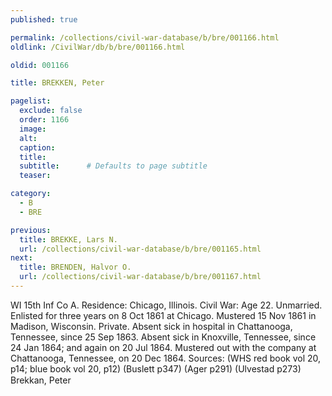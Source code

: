 ```yaml
---
published: true

permalink: /collections/civil-war-database/b/bre/001166.html
oldlink: /CivilWar/db/b/bre/001166.html

oldid: 001166

title: BREKKEN, Peter

pagelist:
  exclude: false
  order: 1166
  image: 
  alt:
  caption:
  title:
  subtitle:      # Defaults to page subtitle
  teaser:

category: 
  - B 
  - BRE

previous:
  title: BREKKE, Lars N.
  url: /collections/civil-war-database/b/bre/001165.html  
next:
  title: BRENDEN, Halvor O.
  url: /collections/civil-war-database/b/bre/001167.html   
---
```

WI 15th Inf Co A. Residence: Chicago, Illinois. Civil War: Age 22. Unmarried. Enlisted for three years on 8 Oct 1861 at Chicago. Mustered 15 Nov 1861 in Madison, Wisconsin. Private. Absent sick in hospital in Chattanooga, Tennessee, since 25 Sep 1863. Absent sick in Knoxville, Tennessee, since 24 Jan 1864; and again on 20 Jul 1864. Mustered out with the company at Chattanooga, Tennessee, on 20 Dec 1864. Sources: (WHS red book vol 20, p14; blue book vol 20, p12) (Buslett p347) (Ager p291) (Ulvestad p273) &#147;Brekkan, Peter&#148;